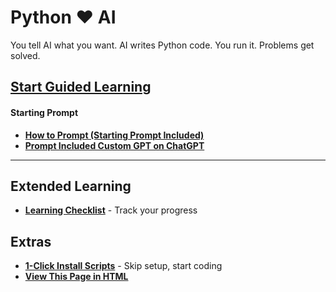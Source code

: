 # Python ❤️ AI

You tell AI what you want. AI writes Python code. You run it. Problems get solved.

## [Start Guided Learning](docs/getting-started.md)

#### Starting Prompt

- **[How to Prompt (Starting Prompt Included)](docs/starting-prompt.md)**
- **[Prompt Included Custom GPT on ChatGPT](docs/custom-gpt.md)**

---

## Extended Learning

- **[Learning Checklist](docs/learning-checklist.md)** - Track your progress

## Extras

- **[1-Click Install Scripts](docs/installers.md)** - Skip setup, start coding
- **[View This Page in HTML](http://johnvilsack.com/python-notes)**


